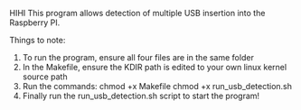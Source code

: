 HIHI
This program allows detection of multiple USB insertion into the Raspberry PI. 

Things to note:
1. To run the program, ensure all four files are in the same folder
2. In the Makefile, ensure the KDIR path is edited to your own linux kernel source path
3. Run the commands:
   chmod +x Makefile
   chmod +x run_usb_detection.sh
5. Finally run the run_usb_detection.sh script to start the program!

